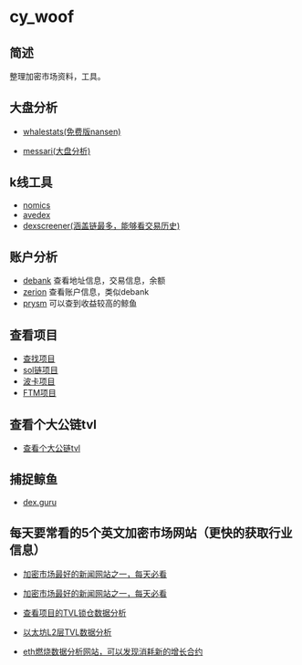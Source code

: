 # cy_woof

## 简述

整理加密市场资料，工具。

## 大盘分析

- [whalestats(免费版nansen)](https://www.whalestats.com/)

- [messari(大盘分析)](https://messari.io/screener/my-screener-DF245D91)


## k线工具

- [nomics](https://nomics.com/exchanges/bitrue/markets/WOOF_USDT)
- [avedex](https://avedex.cc/)
- [dexscreener(涵盖链最多，能够看交易历史)](https://dexscreener.com/)


 

## 账户分析
- [debank](https://debank.com/)
  查看地址信息，交易信息，余额
- [zerion](https://zerion.io/)
  查看账户信息，类似debank  
- [prysm](https://beta.prysm.xyz/)
  可以查到收益较高的鲸鱼


## 查看项目

- [查找项目](https://vfat.tools/)
- [sol链项目](https://solanaproject.com/#/projects)
- [波卡项目](https://www.polkaproject.com/#/)
- [FTM项目](https://vfat.tools/fantom/)




## 查看个大公链tvl

- [查看个大公链tvl](https://defillama.com/)




## 捕捉鲸鱼


- [dex.guru](https://dex.guru/)




## 每天要常看的5个英文加密市场网站（更快的获取行业信息）

- [加密市场最好的新闻网站之一，每天必看](https://coindesk.com )

- [加密市场最好的新闻网站之一，每天必看](https://theblockcrypto.com )

- [查看项目的TVL锁仓数据分析](https://defillama.com )

- [以太坊L2层TVL数据分析](https://L2beat.com )

- [eth燃烧数据分析网站，可以发现消耗新的增长合约](https://ultrasound.money/)





 


